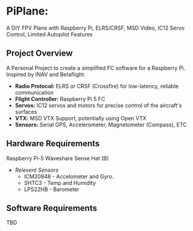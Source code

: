 # PiPlane:
A DIY FPV Plane with Raspberry Pi, ELRS/CRSF, MSD Video, IC12 Servo Control, Limited Autopilot Features

## Project Overview

A Personal Project to create a simplified FC software for a Raspberry Pi. Inspired by INAV and Betaflight.

- **Radio Protocol:** ELRS or CRSF (Crossfire) for low-latency, reliable communication
- **Flight Controller:** Raspberry Pi 5 FC
- **Servos:** IC12 servos and motors for precise control of the aircraft's surfaces
- **VTX:** MSD VTX Support, potentially using Open VTX
- **Sensors:** Serial GPS, Accelerometer, Magnetometer (Compass), ETC 

## Hardware Requirements
Raspberry Pi-5
Waveshare Sense Hat (B)
- *Relevent Sensors*
  - ICM20948 - Accelometer and Gyro.
  - SHTC3 - Temp and Humidity
  - LPS22HB - Barometer

## Software Requirements
TBD
